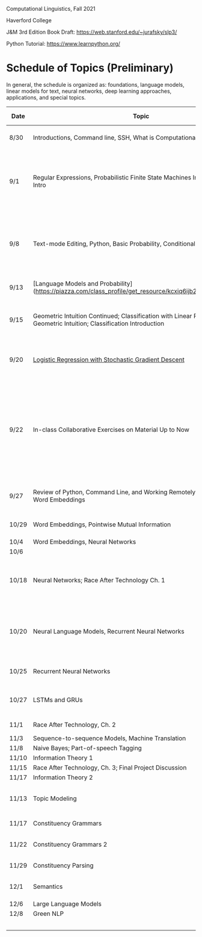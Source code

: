 Computational Linguistics, Fall 2021

Haverford College

J&M 3rd Edition Book Draft: https://web.stanford.edu/~jurafsky/slp3/

Python Tutorial: https://www.learnpython.org/

# Schedule of Topics (Preliminary)

In general, the schedule is organized as: foundations, language models, linear models for text, neural networks, deep learning approaches, applications, and special topics.

| Date  | Topic                                                        | Read/View Before Class                                       | Lab                                                     |      | Due                                                          |
| ----- | ------------------------------------------------------------ | ------------------------------------------------------------ | ------------------------------------------------------- | ---- | ------------------------------------------------------------ |
| 8/30  | Introductions, Command line, SSH, What is Computational Linguistics? | [Syllabus](syllabus.md)                                      | [Lab 0: Computer/Remote  Setup, SSH](labs/lab0.md)      |      |                                                              |
| 9/1   | Regular Expressions, Probabilistic Finite State Machines Intro, Probability Intro | [Command Line Ch. 1 & 2](https://www.learnenough.com/command-line-tutorial/basics);  [Functions](https://www.youtube.com/watch?v=MjeXZ7Ea89g), | [Lab 1: Command Line and I/O Redirection](labs/lab1.md) |      | HW0: Command Line Discussion Board (Wednesday), [Lab 1](labs/lab1.md) (Friday) |
| 9/8   | Text-mode Editing, Python, Basic Probability, Conditional Probability | [Regular Expressions Notes (Piazza)](https://piazza.com/class_profile/get_resource/kcxiq6ijb2q5t/kex7ykctfdx57c) and/or J&M 2.1; J&M 2.2, 2.3, 2.4.1, 2.4.2, 2.4.4 | [Lab 2: Python Markov Text Generation](labs/lab2.md)    |      | [HW1: Regular Expressions](https://piazza.com/class_profile/get_resource/ksysw5gb2e13q7/kt27xmayn19z); |
| 9/13  | [Language Models and Probability](https://piazza.com/class_profile/get_resource/kcxiq6ijb2q5t/kf8ets0a6t1tv | [A Probability Primer](https://www.sjsu.edu/faculty/gerstman/StatPrimer/probability.pdf); [Distributions](https://www.youtube.com/watch?v=qc5QewourIU&feature=youtu.be) |                                                         |      |                                                              |
| 9/15  | Geometric Intuition Continued; Classification with Linear Perceptron and Geometric Intuition; Classification Introduction | [Language Modeling Primer](https://piazza.com/class_profile/get_resource/ksysw5gb2e13q7/ktbthuoiq73op) (Optional); [J&M 3.1-3.4](https://web.stanford.edu/~jurafsky/slp3/3.pdf) | [Lab 3: Corpus Exploration](labs/lab3.md)               |      | Lab 2                                                        |
| 9/20  | [Logistic Regression with Stochastic Gradient Descent](https://piazza.com/class_profile/get_resource/kcxiq6ijb2q5t/kfhn44yucmk48t) | [Vectors](https://www.youtube.com/watch?v=kXLGnrzw1zk); [Matrices](https://www.youtube.com/watch?v=LEJpb8v_RQQ); [Prediction Primer](https://piazza.com/class_profile/get_resource/kcxiq6ijb2q5t/kfdytve4qul29w);  [J&M 5.1-5.3](https://web.stanford.edu/~jurafsky/slp3/5.pdf) |                                                         |      |                                                              |
| 9/22  | In-class Collaborative Exercises on Material Up to Now       | [Derivatives and Optimization](https://www.youtube.com/watch?v=TG6PIKulK0Q); [Logistic Regression with Stochastic Gradient Descent Notes](https://piazza.com/class_profile/get_resource/kcxiq6ijb2q5t/kfhn4zorp646dt) (Optional); J&M 5.5-5.7; J&M 6.1 | [Lab 4: Basic Classification](labs/lab4.md)             |      | Lab 3<br />HW2 (Friday)                                      |
| 9/27  | Review of Python, Command Line, and Working Remotely,<br />Word Embeddings | [Word Embeddings Primer](https://piazza.com/class_profile/get_resource/kcxiq6ijb2q5t/kfs9ejn2pjo34s) (Optional), |                                                         |      |                                                              |
| 10/29 | Word Embeddings, Pointwise Mutual Information                | <br />J&M 6.2-6.4                                            | [Lab 5: Word Embeddings Exploration](labs/lab5.md)      |      |                                                              |
| 10/4  | Word Embeddings, Neural Networks                             | J&M 6.6-6.10                                                 |                                                         |      |                                                              |
| 10/6  |                                                              |                                                              |                                                         |      |                                                              |
| 10/18 | Neural Networks; Race After Technology Ch. 1                 | Benjamin Ch. 1; [Multiclass Classification and Neural Networks Primer](https://piazza.com/class_profile/get_resource/kcxiq6ijb2q5t/kfxzq9q9oxx674) |                                                         |      | Benjamin Ch. 1 Discussion Questions                          |
| 10/20 | Neural Language Models, Recurrent Neural Networks            | Review J&M 7 and previous material as necessary; [Introduction to Keras for Researchers](https://keras.io/getting_started/intro_to_keras_for_researchers/) | Lab: HW3 Homework Help                                  |      |                                                              |
| 10/25 | Recurrent Neural Networks                                    | [Illustrated Guide to RNNs](https://www.youtube.com/watch?v=LHXXI4-IEns); |                                                         |      | [HW3: Neural Text Classification](https://piazza.com/class_profile/get_resource/kcxiq6ijb2q5t/kfy03lbdbvr56e) |
| 10/27 | LSTMs and GRUs                                               | [Illustrated Guide to LSTMs and GRUs](https://www.youtube.com/watch?v=8HyCNIVRbSU) |                                                         |      |                                                              |
| 11/1  | Race After Technology, Ch. 2                                 | Benjamin Ch. 2                                               |                                                         |      |                                                              |
| 11/3  | Sequence-to-sequence Models, Machine Translation             | J&M 10                                                       |                                                         |      | Lab 4                                                        |
| 11/8  | Naive Bayes; Part-of-speech Tagging                          |                                                              |                                                         |      |                                                              |
| 11/10 | Information Theory 1                                         |                                                              |                                                         |      |                                                              |
| 11/15 | Race After Technology, Ch. 3; Final Project Discussion       | Benjamin 3                                                   |                                                         |      |                                                              |
| 11/17 | Information Theory 2                                         |                                                              |                                                         |      |                                                              |
| 11/13 | Topic Modeling                                               |                                                              |                                                         |      | Piazza Discussion, **Final Project Proposal**                |
| 11/17 | Constituency Grammars                                        | [J&M 12.1-12.2](https://web.stanford.edu/~jurafsky/slp3/12.pdf) |                                                         |      |                                                              |
| 11/22 | Constituency Grammars 2                                      | [J&M 12.3-12.5](https://web.stanford.edu/~jurafsky/slp3/12.pdf) |                                                         |      | **Introduction and Related Work Draft**                      |
| 11/29 | Constituency Parsing                                         | J&M 13.1, 13.3, 13.4                                         |                                                         |      |                                                              |
| 12/1  | Semantics                                                    | [Computational Semantics, Chapter 2](http://www.coli.uni-saarland.de/projects/milca/courses/comsem/pspdf/main.pdf) |                                                         |      |                                                              |
| 12/6  | Large Language Models                                        |                                                              |                                                         |      |                                                              |
| 12/8  | Green NLP                                                    |                                                              |                                                         |      |                                                              |
|       |                                                              |                                                              |                                                         |      |                                                              |
|       |                                                              |                                                              |                                                         |      |                                                              |
|       |                                                              |                                                              |                                                         |      |                                                              |
|       |                                                              |                                                              |                                                         |      |                                                              |
|       |                                                              |                                                              |                                                         |      |                                                              |